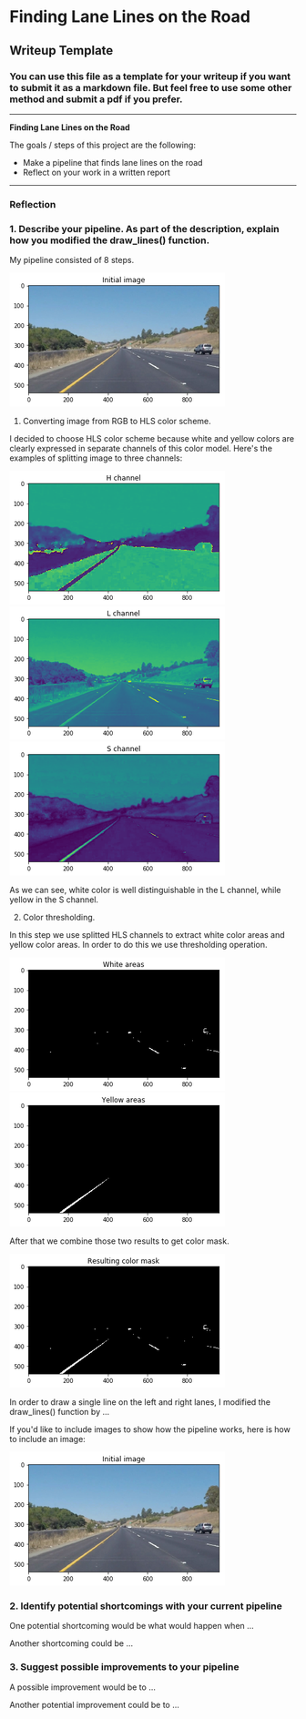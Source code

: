 # **Finding Lane Lines on the Road** 

## Writeup Template

### You can use this file as a template for your writeup if you want to submit it as a markdown file. But feel free to use some other method and submit a pdf if you prefer.

---

**Finding Lane Lines on the Road**

The goals / steps of this project are the following:
* Make a pipeline that finds lane lines on the road
* Reflect on your work in a written report


[//]: # (Image References)

[initial]: ./writeup_images/initial.png "Initial image"
[h_channel]: ./writeup_images/h_channel.png "H channel image"
[l_channel]: ./writeup_images/l_channel.png "L channel image"
[s_channel]: ./writeup_images/s_channel.png "S channel image"
[white_areas]: ./writeup_images/white_areas.png "White areas image"
[yellow_areas]: ./writeup_images/yellow_areas.png "Yellow areas image"
[color_mask]: ./writeup_images/color_mask.png "Color mask image"

---

### Reflection

### 1. Describe your pipeline. As part of the description, explain how you modified the draw_lines() function.

My pipeline consisted of 8 steps.

![alt text][initial]

1. Converting image from RGB to HLS color scheme. 

I decided to choose HLS color scheme because white and yellow colors are clearly expressed in separate channels of this color model.
Here's the examples of splitting image to three channels:

![alt text][h_channel]
![alt text][l_channel]
![alt text][s_channel]

As we can see, white color is well distinguishable in the L channel, while yellow in the S channel.

2. Color thresholding.

In this step we use splitted HLS channels to extract white color areas and yellow color areas. In order to do this we use thresholding operation.

![alt text][white_areas]
![alt text][yellow_areas]

After that we combine those two results to get color mask.

![alt text][color_mask]



In order to draw a single line on the left and right lanes, I modified the draw_lines() function by ...

If you'd like to include images to show how the pipeline works, here is how to include an image: 

![alt text][initial]


### 2. Identify potential shortcomings with your current pipeline


One potential shortcoming would be what would happen when ... 

Another shortcoming could be ...


### 3. Suggest possible improvements to your pipeline

A possible improvement would be to ...

Another potential improvement could be to ...

